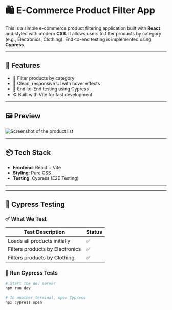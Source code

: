 # 🛍️ E-Commerce Product Filter App

This is a simple e-commerce product filtering application built with **React** and styled with modern **CSS**. It allows users to filter products by category (e.g., Electronics, Clothing). End-to-end testing is implemented using **Cypress**.

---

## 🚀 Features

- 🎯 Filter products by category
- 💅 Clean, responsive UI with hover effects
- 🧪 End-to-End testing using Cypress
- ⚙️ Built with Vite for fast development

---

## 🖼️ Preview

![Screenshot of the product list](./preview.png)

---

## 📦 Tech Stack

- **Frontend**: React + Vite
- **Styling**: Pure CSS
- **Testing**: Cypress (E2E Testing)

---


---

## 🧪 Cypress Testing

### ✅ What We Test

| Test Description                  | Status |
|----------------------------------|--------|
| Loads all products initially     | ✅     |
| Filters products by Electronics  | ✅     |
| Filters products by Clothing     | ✅     |

### 🏃 Run Cypress Tests

```bash
# Start the dev server
npm run dev

# In another terminal, open Cypress
npx cypress open


